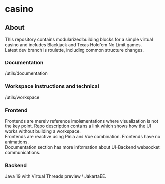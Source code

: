 # casino

## About <br>
This repository contains modularized building blocks for a simple virtual casino and includes Blackjack and Texas Hold'em No Limit games. <br>
Latest dev branch is roulette, including common structure changes. <br>
### Documentation
/utils/documentation

### Workspace instructions and technical
 /utils/workspace

### Frontend
Frontends are merely reference implementations where visualization is not the key point. Repo description contains a link which shows how the UI works without building a workspace. <br>
Frontends are reactive using Pinia and Vue combination. Frontends have no animations. <br>
Documentation section has more information about UI-Backend websocket communications.

### Backend
Java 19 with Virtual Threads preview / JakartaEE.  <br>







 